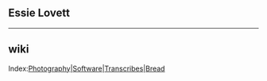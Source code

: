 <section>

# Essie Lovett

---

## wiki

Index:[Photography](wiki/photography.html)|[Software](/wiki/#e)|[Transcribes](wiki/transcribes.html)|[Bread](wiki/bread.html)

</section>
